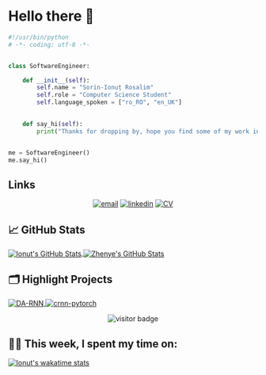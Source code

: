 # Hello there 👋



```python
#!/usr/bin/python
# -*- coding: utf-8 -*-


class SoftwareEngineer:

    def __init__(self):
        self.name = "Sorin-Ionuț Rosalim"
        self.role = "Computer Science Student"
        self.language_spoken = ["ro_RO", "en_UK"]
        

    def say_hi(self):
        print("Thanks for dropping by, hope you find some of my work interesting.")


me = SoftwareEngineer()
me.say_hi()
```
## Links

<p align="center">
  <a href="mailto:rosalim.sorinionut@gmail.com"><img src="https://img.icons8.com/color/96/000000/gmail.png" alt="email"/></a>
  <a href="https://www.linkedin.com/in/sorin-ionut-rosalim/"><img src="https://img.icons8.com/color/96/000000/linkedin.png" alt="linkedin"/></a>
  <a href=""><img src="https://img.icons8.com/color/96/000000/cv.png" alt="CV"/></a>
</p>

## &#x1f4c8; GitHub Stats

<a href="https://github.com/Sorin-Ionut-Rosalim/Sorin-Ionut-Rosalim/">
  <img align="center" src="https://github-readme-stats.vercel.app/api/top-langs/?username=sorin-ionut-rosalim&hide=c%2B%2B,c,matlab,assembly&title_color=6aa6f8&text_color=8a919a&icon_color=6aa6f8&bg_color=22272e" alt="Ionut's GitHub Stats" />
</a>

<a href="https://github.com/Sorin-Ionut-Rosalim/Sorin-Ionut-Rosalim/">
  <img align="center" src="https://github-readme-stats.vercel.app/api?username=sorin-ionut-rosalim&show_icons=true&line_height=27&count_private=true&title_color=6aa6f8&text_color=8a919a&icon_color=6aa6f8&bg_color=22272e" alt="Zhenye's GitHub Stats" />
</a>

## 🗂️ Highlight Projects

<a href="https://github.com/Sorin-Ionut-Rosalim/frontend-reactapp">
  <img align="center" src="https://github-readme-stats.vercel.app/api/pin/?username=sorin-ionut-rosalim&repo=frontend-reactapp&show_icons=true&line_height=27&title_color=6aa6f8&text_color=8a919a&icon_color=6aa6f8&bg_color=22272e" alt="DA-RNN" />
</a>

<a href="https://github.com/Sorin-Ionut-Rosalim/Django-Vue-Webshop">
  <img align="center" src="https://github-readme-stats.vercel.app/api/pin/?username=sorin-ionut-rosalim&repo=Django-Vue-Webshop&show_icons=true&line_height=27&title_color=6aa6f8&text_color=8a919a&icon_color=6aa6f8&bg_color=22272e" alt="crnn-pytorch" />
</a>

<p  align="center">
  <img src="https://visitor-badge.laobi.icu/badge?page_id=${Sorin-Ionut-Rosalim}.${Sorin-Ionut-Rosalim}" alt="visitor badge"/>
</p>

 ## 👨‍💻 This week, I spent my time on:

[![Ionut's wakatime stats](https://github-readme-stats.vercel.app/api/wakatime?username=Sorin_Ionut_Rosalim&line_height=27&title_color=6aa6f8&text_color=8a919a&icon_color=6aa6f8&bg_color=22272e)](https://github.com/anuraghazra/github-readme-stats)


